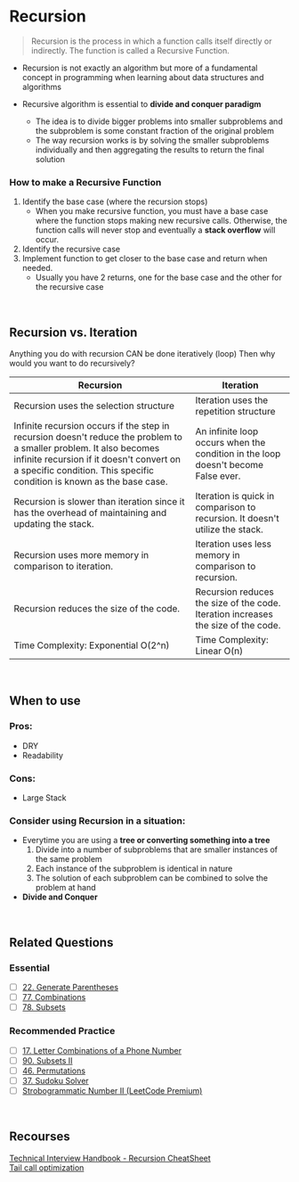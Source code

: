# Recursion

> Recursion is the process in which a function calls itself directly or indirectly. The function is called a Recursive Function.

- Recursion is not exactly an algorithm but more of a fundamental concept in programming when learning about data structures and algorithms

- Recursive algorithm is essential to **divide and conquer paradigm**
  - The idea is to divide bigger problems into smaller subproblems and the subproblem is some constant fraction of the original problem
  - The way recursion works is by solving the smaller subproblems individually and then aggregating the results to return the final solution

### How to make a Recursive Function

1. Identify the base case (where the recursion stops)
   - When you make recursive function, you must have a base case where the function stops making new recursive calls. Otherwise, the function calls will never stop and eventually a **stack overflow** will occur.
2. Identify the recursive case
3. Implement function to get closer to the base case and return when needed.
   - Usually you have 2 returns, one for the base case and the other for the recursive case

<br />

## Recursion vs. Iteration

Anything you do with recursion CAN be done iteratively (loop)
Then why would you want to do recursively?

| Recursion                                                                                                                                                                                                                                | Iteration                                                                         |
| ---------------------------------------------------------------------------------------------------------------------------------------------------------------------------------------------------------------------------------------- | --------------------------------------------------------------------------------- |
| Recursion uses the selection structure                                                                                                                                                                                                   | Iteration uses the repetition structure                                           |
| Infinite recursion occurs if the step in recursion doesn't reduce the problem to a smaller problem. It also becomes infinite recursion if it doesn't convert on a specific condition. This specific condition is known as the base case. | An infinite loop occurs when the condition in the loop doesn't become False ever. |
| Recursion is slower than iteration since it has the overhead of maintaining and updating the stack.                                                                                                                                      | Iteration is quick in comparison to recursion. It doesn't utilize the stack.      |
| Recursion uses more memory in comparison to iteration.                                                                                                                                                                                   | Iteration uses less memory in comparison to recursion.                            |
| Recursion reduces the size of the code.                                                                                                                                                                                                  | Recursion reduces the size of the code. Iteration increases the size of the code. |
| Time Complexity: Exponential O(2^n)                                                                                                                                                                                                      | Time Complexity: Linear O(n)                                                      |

<br />

## When to use

### Pros:

- DRY
- Readability

### Cons:

- Large Stack

### Consider using Recursion in a situation:

- Everytime you are using a **tree or converting something into a tree**
  1. Divide into a number of subproblems that are smaller instances of the same problem
  2. Each instance of the subproblem is identical in nature
  3. The solution of each subproblem can be combined to solve the problem at hand
- **Divide and Conquer**

<br />

## Related Questions

### Essential

- [ ] [22. Generate Parentheses](https://leetcode.com/problems/generate-parentheses/description/)
- [ ] [77. Combinations](https://leetcode.com/problems/combinations/)
- [ ] [78. Subsets](https://leetcode.com/problems/subsets/description/)

### Recommended Practice

- [ ] [17. Letter Combinations of a Phone Number](https://leetcode.com/problems/letter-combinations-of-a-phone-number/description/)
- [ ] [90. Subsets II](https://leetcode.com/problems/subsets-ii/description/)
- [ ] [46. Permutations](https://leetcode.com/problems/permutations/description/)
- [ ] [37. Sudoku Solver](https://leetcode.com/problems/sudoku-solver/description/)
- [ ] [Strobogrammatic Number II (LeetCode Premium)](https://leetcode.com/problems/strobogrammatic-number-ii/description/)

<br />

## Recourses

[Technical Interview Handbook - Recursion CheatSheet](https://www.techinterviewhandbook.org/algorithms/recursion/)\
[Tail call optimization](https://2ality.com/2015/06/tail-call-optimization.html)
